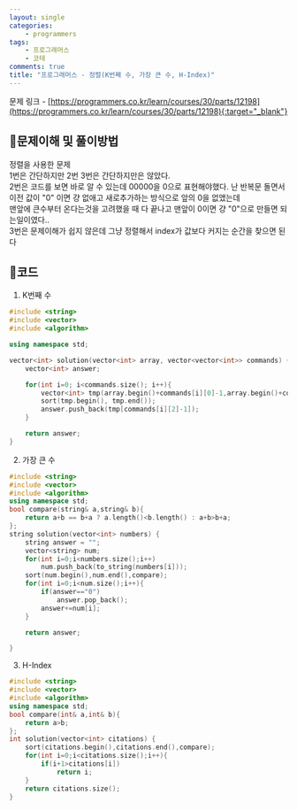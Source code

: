 ```yaml
---
layout: single
categories:
    - programmers
tags:
    - 프로그래머스
    - 코테
comments: true
title: "프로그래머스 - 정렬(K번째 수, 가장 큰 수, H-Index)"
---
```



문제 링크 - [https://programmers.co.kr/learn/courses/30/parts/12198](https://programmers.co.kr/learn/courses/30/parts/12198){:target="_blank"}

## 👀문제이해 및 풀이방법
정렬을 사용한 문제<br>
1번은 간단하지만 2번 3번은 간단하지만은 않았다.<br>
2번은 코드를 보면 바로 알 수 있는데 00000을 0으로 표현해야했다. 난 반복문 돌면서 이전 값이 "0" 이면 걍 없애고 새로추가하는 방식으로 앞의 0을 없앴는데<br>
맨앞에 큰수부터 온다는것을 고려했을 때 다 끝나고 맨앞이 0이면 걍 "0"으로 만들면 되는일이였다..<br>
3번은 문제이해가 쉽지 않은데 그냥 정렬해서 index가 값보다 커지는 순간을 찾으면 된다<br>


## 📝코드
1. K번째 수  
```cpp
#include <string>
#include <vector>
#include <algorithm>

using namespace std;

vector<int> solution(vector<int> array, vector<vector<int>> commands) {
    vector<int> answer;

    for(int i=0; i<commands.size(); i++){
        vector<int> tmp(array.begin()+commands[i][0]-1,array.begin()+commands[i][1]);
        sort(tmp.begin(), tmp.end());
        answer.push_back(tmp[commands[i][2]-1]);
    }

    return answer;
}
```

2. 가장 큰 수  
```cpp
#include <string>
#include <vector>
#include <algorithm>
using namespace std;
bool compare(string& a,string& b){
    return a+b == b+a ? a.length()<b.length() : a+b>b+a;
};
string solution(vector<int> numbers) {
    string answer = "";
    vector<string> num;
    for(int i=0;i<numbers.size();i++)
        num.push_back(to_string(numbers[i]));
    sort(num.begin(),num.end(),compare);
    for(int i=0;i<num.size();i++){
        if(answer=="0")
            answer.pop_back();
        answer+=num[i];
    }

    return answer;

}
```

3. H-Index  
```cpp
#include <string>
#include <vector>
#include <algorithm>
using namespace std;
bool compare(int& a,int& b){
    return a>b;
};
int solution(vector<int> citations) {
    sort(citations.begin(),citations.end(),compare);
    for(int i=0;i<citations.size();i++){
        if(i+1>citations[i])
            return i;            
    }
    return citations.size();
}
```
